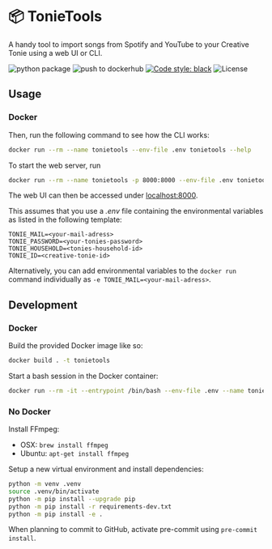 # :package: TonieTools

A handy tool to import songs from Spotify and YouTube to your Creative Tonie using a web UI or CLI.

![python package](https://github.com/floscha/tonietools/actions/workflows/github-actions.yml/badge.svg)
![push to dockerhub](https://github.com/floscha/tonietools/actions/workflows/push-to-dockerhub.yml/badge.svg)
[![Code style: black](https://img.shields.io/badge/code%20style-black-000000.svg)](https://github.com/psf/black)
![License](https://img.shields.io/github/license/mashape/apistatus.svg)

## Usage

### Docker

Then, run the following command to see how the CLI works:
```bash
docker run --rm --name tonietools --env-file .env tonietools --help
```

To start the web server, run
```bash
docker run --rm --name tonietools -p 8000:8000 --env-file .env tonietools
```
The web UI can then be accessed under [localhost:8000](localhost:8000).

This assumes that you use a *.env* file containing the environmental variables as listed in the following template:
```
TONIE_MAIL=<your-mail-adress>
TONIE_PASSWORD=<your-tonies-password>
TONIE_HOUSEHOLD=<tonies-household-id>
TONIE_ID=<creative-tonie-id>
```

Alternatively, you can add environmental variables to the `docker run` command individually as `-e TONIE_MAIL=<your-mail-adress>`. 


## Development

### Docker

Build the provided Docker image like so:
```bash
docker build . -t tonietools
```

Start a bash session in the Docker container:
```bash
docker run --rm -it --entrypoint /bin/bash --env-file .env --name tonietools tonietools
```

### No Docker

Install FFmpeg:
- OSX: `brew install ffmpeg`
- Ubuntu: `apt-get install ffmpeg`

Setup a new virtual environment and install dependencies:
```bash
python -m venv .venv
source .venv/bin/activate
python -m pip install --upgrade pip
python -m pip install -r requirements-dev.txt
python -m pip install -e .
```

When planning to commit to GitHub, activate pre-commit using `pre-commit install`.
